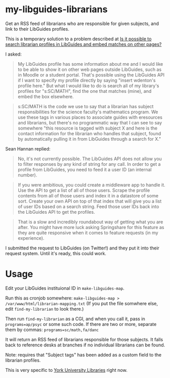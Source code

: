 my-libguides-librarians
=========================

Get an RSS feed of librarians who are responsible for given subjects, and link to their LibGuides profiles.

This is a temporary solution to a problem described at
[Is it possible to search librarian profiles in LibGuides and embed matches on other pages?](http://libraries.stackexchange.com/questions/650/is-it-possible-to-search-librarian-profiles-in-libguides-and-embed-matches-on-ot)

I asked:

> My LibGuides profile has some information about me and I would like to be able to show it on other web pages outside LibGuides, such as in Moodle or a student portal. That's possible using the LibGuides API if I want to specify my profile directly by saying "insert wdenton's profile here." But what I would like to do is search all of my library's profiles for "s:SC/MATH", find the one that matches (mine), and embed the box elsewhere.

> s:SC/MATH is the code we use to say that a librarian has subject responsibilities for the science faculty's mathematics program. We use these tags in various places to associate guides with eresources and librarians, but there's no programmatic way that I can see to say somewhere "this resource is tagged with subject X and here is the contact information for the librarian who handles that subject, found by automatically pulling it in from LibGuides through a search for X."

Sean Hannan replied:

> No, it's not currently possible. The LibGuides API does not allow you to filter responses by any kind of string for any call. In order to get a profile from LibGuides, you need to feed it a user ID (an internal number).

> If you were ambitious, you could create a middleware app to handle it. Use the API to get a list of all of those users. Scrape the profile contents from all of those users and index it in a datastore of some sort. Create your own API on top of that index that will give you a list of user IDs based on a search string. Feed those user IDs back into the LibGuides API to get the profiles.

> That is a slow and incredibly roundabout way of getting what you are after. You might have more luck asking Springshare for this feature as they are quite responsive when it comes to feature requests (in my experience).

I submitted the request to LibGuides (on Twitter!) and they put it into their request system. Until it's ready, this could work.

# Usage

Edit your LibGuides instituional ID in `make-libguides-map`.

Run this as cronjob somewhere: `make-libguides-map > /var/www/html/librarian-mapping.txt` (If you put the file somwhere else, edit `find-my-librarian` to look there.)

Then run `find-my-librarian` as a CGI, and when you call it, pass in `programs=ap/psyc` or some such code.  If there are two or more, separate them by commas: `programs=sc/math,fa/danc`

It will return an RSS feed of librarians responsible for those subjects. It falls back to reference desks at branches if no individual librarians can be found.

Note: requires that "Subject tags" has been added as a custom field to the librarian profiles.

This is very specific to [York University Libraries](http://www.library.yorku.ca/) right now.


